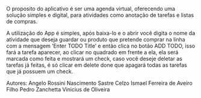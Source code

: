 O proposito do aplicativo é ser uma agenda virtual, oferecendo uma solução simples e digital, para atividades como anotação de tarefas e listas de compras.

A utilização do App é simples, após baixa-lo e o abrir você digita o nome da atividade que deseja guardar ou produto que pretende comprar na linha com a mensagem ‘Enter TODO Title’ e então clica no botão ADD TODO, isso fará a tarefa aparecer, ao clicar no quadrado em frente a ela, ela será marcada como feita e mostrará um check, caso você deseje deletar as tarefas já feitas, é só clicar em delete done que apagará todas as tarefas que já possuem um check.

Autores:
Angelo Rossini Nascimento Sastre
Celzo Ismael Ferreira de Aveiro Filho
Pedro Zanchetta
Vinicius de Oliveira

